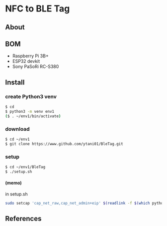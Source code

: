 # NFC to BLE Tag

## About


## BOM

* Raspberry Pi 3B+
* ESP32 devkit
* Sony PaSoRi RC-S380


## Install

### create Python3 venv
```bash
$ cd
$ python3 -m venv env1
($ . ~/env1/bin/activate)
```

### download
```bash
$ cd ~/env1
$ git clone https://www.github.com/ytani01/BleTag.git
```

### setup
```bash
$ cd ~/env1/BleTag
$ ./setup.sh
```

#### (memo)
in setup.sh
``` bash
sudo setcap 'cap_net_raw,cap_net_admin+eip' $(readlink -f $(which python3))
```


## References

